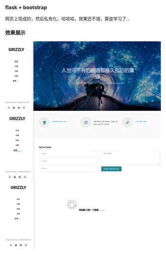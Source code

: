 ### flask + bootstrap

网页上现成的，然后私有化，哈哈哈，效果还不错，算是学习了...

### 效果展示
![效果1](01.png)
![效果2](02.png)
![效果3](03.png)

